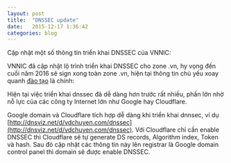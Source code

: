 ```yaml
---
layout: post
title:  "DNSSEC update"
date:   2015-12-17 1:36:42
categories: blog
---
```


Cập nhật một số thông tin triển khai DNSSEC của VNNIC:

VNNIC đã cập nhật lộ trình triển khai DNSSEC cho zone .vn, hy vọng đến cuối năm 2016 sẽ sign xong toàn zone .vn, hiện tại thông tin chủ yếu xoay quanh [đào tạo](http://www.vnnic.vn/sites/default/files/VNNIC-ChuongTrinhDaoTaoDNSSEC-Nangcao.pdf) là chính:

Hiện tại việc triển khai dnssec đã dễ dàng hơn trước rất nhiều, phần lớn nhờ nỗ lực của các công ty Internet lớn như Google hay Cloudflare.

Google domain và Cloudflare tích hợp dễ dàng khi triển khai dnnsec, ví dụ [http://dnsviz.net/d/vdchuyen.com/dnssec](http://dnsviz.net/d/vdchuyen.com/dnssec). Với Cloudflare chỉ cần enable DNSSEC thì Cloudflare sẽ tự generate DS records, Algorithm index, Token và hash. Sau đó cập nhật các thông tin này lên registrar là Google domain control panel thì domain sẽ được enable DNSSEC.
